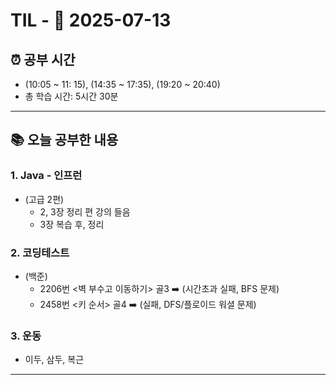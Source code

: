# TIL - 📅 2025-07-13

## ⏰ 공부 시간
- (10:05 ~ 11: 15), (14:35 ~ 17:35), (19:20 ~ 20:40)
- 총 학습 시간: 5시간 30분

---

## 📚 오늘 공부한 내용
### 1. Java - 인프런
- (고급 2편)
  - 2, 3장 정리 편 강의 들음
  - 3장 복습 후, 정리

### 2. 코딩테스트
- (백준)
  - 2206번 <벽 부수고 이동하기> 골3 ➡️ (시간초과 실패, BFS 문제)
  - 2458번 <키 순서> 골4 ➡️ (실패, DFS/플로이드 워셜 문제)

### 3. 운동
- 이두, 삼두, 복근

---

